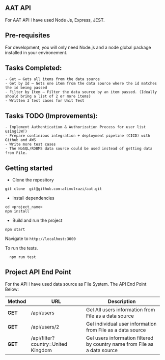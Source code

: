 ## AAT API
For AAT API I have used Node Js, Express, JEST.

## Pre-requisites
For development, you will only need Node.js and a node global package installed in your environement. 

## Tasks Completed:
```
- Get – Gets all items from the data source
- Get by Id – Gets one item from the data source where the id matches the id being passed
- Filter by Item – Filter the data source by an item passed. (Ideally should bring a list of 2 or more items)
- Written 3 test cases for Unit Test
```
## Tasks TODO (Improvements):
```
- Implement Authentication & Authorization Process for user list using(JWT)
- Prepare continious integration + deployment pipeline (CICD) with Github and AWS
- Write more test cases
- The NoSQL/RDBMS data source could be used instead of getting data from File.
```
## Getting started
- Clone the repository
```
git clone  git@github.com:alimulrazi/aat.git
```
- Install dependencies
```
cd <project_name>
npm install
```
- Build and run the project
```
npm start
```
  Navigate to `http://localhost:3000`

To run the tests.
```
  npm run test
```

## Project API End Point
For the API I have used data source as File System. The API End Point Below:

| Method | URL | Description |
| ------------------------ | --------------------------------------------------------------------------------------------- | --- |
| **GET**                  | /api/users | Gel All users information from File as a data source|
| **GET**                  | /api/users/2   | Gel individual user information from File as a data source|
| **GET**                  | /api/filter?country=United Kingdom  | Gel users information filtered by country name from File as a data source |